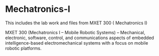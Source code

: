# Mechatronics-I
This includes the lab work and files from MXET 300 ( Mechatronics I)


MXET 300 (Mechatronics I – Mobile Robotic Systems) – Mechanical, electronic, software, control, and communications aspects of embedded intelligence-based electromechanical systems with a focus on mobile robotic platforms.
